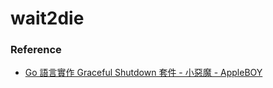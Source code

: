 wait2die
========
### Reference
- [Go 語言實作 Graceful Shutdown 套件 - 小惡魔 - AppleBOY](https://blog.wu-boy.com/2022/04/new-package-graceful-shutdown-in-golang/)
